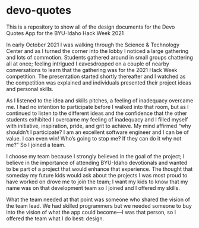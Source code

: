 # devo-quotes
This is a repository to show all of the design documents for the Devo Quotes App for the BYU-Idaho Hack Week 2021

In early October 2021 I was walking through the Science & Technology Center and as I turned the corner into the lobby I noticed a large gathering and lots of commotion. Students gathered around in small groups chattering all at once; feeling intrigued I eavesdropped on a couple of nearby conversations to learn that the gathering was for the 2021 Hack Week competition. The presentation started shortly thereafter and I watched as the competition was explained and individuals presented their project ideas and personal skills. 

As I listened to the idea and skills pitches, a feeling of inadequacy overcame me. I had no intention to participate before I walked into that room, but as I continued to listen to the different ideas and the confidence that the other students exhibited I overcame my feeling of inadequacy and I filled myself with initiative, inspiration, pride, and grit to achieve. My mind affirmed “why shouldn’t I participate? I am an excellent software engineer and I can be of value. I can even win! Who’s going to stop me? If they can do it why not me?” So I joined a team. 

I choose my team because I strongly believed in the goal of the project; I believe in the importance of attending BYU-Idaho devotionals and wanted to be part of a project that would enhance that experience. The thought that someday my future kids would ask about the projects I was most proud to have worked on drove me to join the team; I want my kids to know that my name was on that development team so I joined and I offered my skills. 

What the team needed at that point was someone who shared the vision of the team lead. We had skilled programmers but we needed someone to buy into the vision of what the app could become—I was that person, so I offered the team what I do best: design. 

